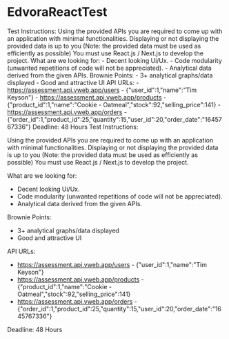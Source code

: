 # EdvoraReactTest
Test Instructions:  Using the provided APIs you are required to come up with an application with minimal functionalities. Displaying or not displaying the provided data is up to you (Note: the provided data must be used as efficiently as possible) You must use React.js / Next.js to develop the project.  What are we looking for:  - Decent looking Ui/Ux. - Code modularity (unwanted repetitions of code will not be appreciated). - Analytical data derived from the given APIs.  Brownie Points: - 3+ analytical graphs/data displayed - Good and attractive UI  API URLs: - https://assessment.api.vweb.app/users - {"user_id":1,"name":"Tim Keyson"} - https://assessment.api.vweb.app/products - {"product_id":1,"name":"Cookie - Oatmeal","stock":92,"selling_price":141} - https://assessment.api.vweb.app/orders - {"order_id":1,"product_id":25,"quantity":15,"user_id":20,"order_date":"1645767336"}  Deadline: 48 Hours
Test Instructions:

Using the provided APIs you are required to come up with an application with minimal functionalities.
Displaying or not displaying the provided data is up to you (Note: the provided data must be used as efficiently as possible)
You must use React.js / Next.js to develop the project.

What are we looking for:

- Decent looking Ui/Ux.
- Code modularity (unwanted repetitions of code will not be appreciated).
- Analytical data derived from the given APIs.

Brownie Points:
- 3+ analytical graphs/data displayed
- Good and attractive UI

API URLs:
- https://assessment.api.vweb.app/users - {"user_id":1,"name":"Tim Keyson"}
- https://assessment.api.vweb.app/products - {"product_id":1,"name":"Cookie - Oatmeal","stock":92,"selling_price":141}
- https://assessment.api.vweb.app/orders - {"order_id":1,"product_id":25,"quantity":15,"user_id":20,"order_date":"1645767336"}

Deadline: 48 Hours
